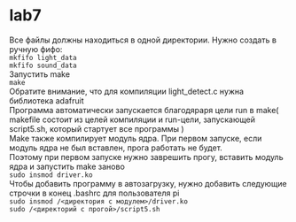 # lab7

Все файлы должны находиться в одной директории. Нужно создать в ручную фифо:<br>
```mkfifo light_data```<br>
```mkfifo sound_data```<br>
Запустить make<br>
```make```<br>
Обратите внимание, что для компиляции light_detect.c нужна библиотека adafruit<br>
Программа автоматически запускается благодяраря цели run в make( makefile состоит из целей компиляции и run-цели, запускающей script5.sh, который стартует все программы )<br>
Make также компилирует модуль ядра. При первом запуске, если модуль ядра не был вставлен, прога работать не будет.<br>
Поэтому при первом запуске нужно заврешить прогу, вставить модуль ядра и запустить make заново<br>
```sudo insmod driver.ko```<br>
Чтобы добавить программу в автозагрузку, нужно добавить следующие строчки в конец .bashrc для пользователя pi<br>
```sudo insmod /<директория с модулем>/driver.ko```<br>
```sudo /<директорий с прогой>/script5.sh```
